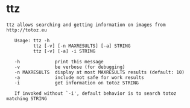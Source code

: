 ttz
===


    ttz allows searching and getting information on images from http://totoz.eu

       Usage: ttz -h
              ttz [-v] [-n MAXRESULTS] [-a] STRING
              ttz [-v] [-a] -i STRING

       -h             print this message
       -v             be verbose (for debugging)
       -n MAXRESULTS  display at most MAXRESULTS results (default: 10)
       -a             include not safe for work results
       -i             get information on totoz STRING

       If invoked without `-i', default behavior is to search totoz matching STRING
